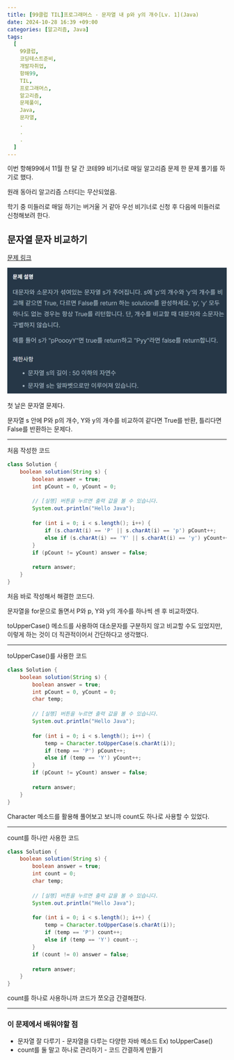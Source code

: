 ```yaml
---
title: [99클럽 TIL]프로그래머스 - 문자열 내 p와 y의 개수[Lv. 1](Java)
date: 2024-10-28 16:39 +09:00
categories: [알고리즘, Java]
tags:
  [
    99클럽,
    코딩테스트준비,
    개발자취업,
    항해99,
    TIL,
    프로그래머스,
    알고리즘,
    문제풀이,
    Java,
    문자열,
    .
    .
    .
  ]
---
```


이번 항해99에서 11월 한 달 간 코테99 비기너로 매일 알고리즘 문제 한 문제 풀기를 하기로 했다.

원래 동아리 알고리즘 스터디는 무산되었음.

 학기 중 미들러로 매일 하기는 버거울 거 같아 우선 비기너로 신청 후 다음에 미들러로 신청해보려 한다.

## 문자열 문자 비교하기

[문제 링크](https://school.programmers.co.kr/learn/courses/30/lessons/12916)

![문제 설명](https://github.com/jungi0531/images/blob/main/algorithm_99club_01.png?raw=true)

첫 날은 문자열 문제다.

문자열 s 안에 P와 p의 개수, Y와 y의 개수를 비교하여 같다면 True를 반환, 틀리다면 False를 반환하는 문제다.

---

처음 작성한 코드

```java
class Solution {
    boolean solution(String s) {
        boolean answer = true;
        int pCount = 0, yCount = 0;
        
        // [실행] 버튼을 누르면 출력 값을 볼 수 있습니다.
        System.out.println("Hello Java");
        
        for (int i = 0; i < s.length(); i++) {
            if (s.charAt(i) == 'P' || s.charAt(i) == 'p') pCount++;
            else if (s.charAt(i) == 'Y' || s.charAt(i) == 'y') yCount++;
        }
        if (pCount != yCount) answer = false;

        return answer;
    }
}
```

처음 바로 작성해서 해결한 코드다.

문자열을 for문으로 돌면서 P와 p, Y와 y의 개수를 하나씩 센 후 비교하였다.

toUpperCase() 메소드를 사용하여 대소문자를 구분하지 않고 비교할 수도 있었지만, 이렇게 하는 것이 더 직관적이어서 간단하다고 생각했다.

---

toUpperCase()를 사용한 코드

```java
class Solution {
    boolean solution(String s) {
        boolean answer = true;
        int pCount = 0, yCount = 0;
        char temp;
        
        // [실행] 버튼을 누르면 출력 값을 볼 수 있습니다.
        System.out.println("Hello Java");
        
        for (int i = 0; i < s.length(); i++) {
            temp = Character.toUpperCase(s.charAt(i));
            if (temp == 'P') pCount++;
            else if (temp == 'Y') yCount++;
        }
        if (pCount != yCount) answer = false;

        return answer;
    }
}
```

Character 메소드를 활용해 풀어보고 보니까 count도 하나로 사용할 수 있었다.

---

count를 하나만 사용한 코드

```java
class Solution {
    boolean solution(String s) {
        boolean answer = true;
        int count = 0;
        char temp;
        
        // [실행] 버튼을 누르면 출력 값을 볼 수 있습니다.
        System.out.println("Hello Java");
        
        for (int i = 0; i < s.length(); i++) {
            temp = Character.toUpperCase(s.charAt(i));
            if (temp == 'P') count++;
            else if (temp == 'Y') count--;
        }
        if (count != 0) answer = false;

        return answer;
    }
}
```

count를 하나로 사용하니까 코드가 쪼오금 간결해졌다.

---

### 이 문제에서 배워야할 점

- 문자열 잘 다루기 - 문자열을 다루는 다양한 자바 메소드 Ex) toUpperCase()
- count를 둘 말고 하나로 관리하기 - 코드 간결하게 만들기